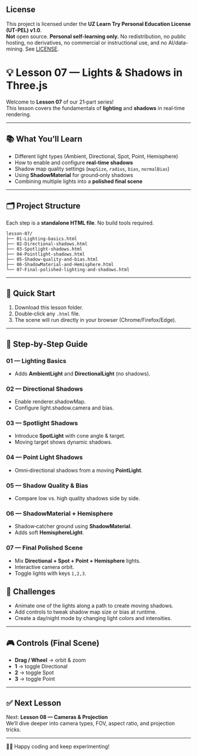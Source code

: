 ## License
This project is licensed under the **UZ Learn Try Personal Education License (UT-PEL) v1.0**.  
**Not** open source. **Personal self-learning only.** No redistribution, no public hosting, no derivatives, no commercial or instructional use, and no AI/data-mining. See [LICENSE](./LICENSE).


# 💡 Lesson 07 — Lights & Shadows in Three.js

Welcome to **Lesson 07** of our 21‑part series!  
This lesson covers the fundamentals of **lighting** and **shadows** in real‑time rendering.

---

## 📚 What You’ll Learn
- Different light types (Ambient, Directional, Spot, Point, Hemisphere)
- How to enable and configure **real‑time shadows**
- Shadow map quality settings (`mapSize`, `radius`, `bias`, `normalBias`)
- Using **ShadowMaterial** for ground‑only shadows
- Combining multiple lights into a **polished final scene**

---

## 🗂 Project Structure
Each step is a **standalone HTML file**. No build tools required.

```
lesson-07/
├── 01-Lighting-basics.html
├── 02-Directional-shadows.html
├── 03-Spotlight-shadows.html
├── 04-Pointlight-shadows.html
├── 05-Shadow-quality-and-bias.html
├── 06-ShadowMaterial-and-Hemisphere.html
└── 07-Final-polished-lighting-and-shadows.html
```

---

## 🚀 Quick Start
1. Download this lesson folder.
2. Double‑click any `.html` file.
3. The scene will run directly in your browser (Chrome/Firefox/Edge).

---

## 🔎 Step‑by‑Step Guide

### **01 — Lighting Basics**
- Adds **AmbientLight** and **DirectionalLight** (no shadows).

### **02 — Directional Shadows**
- Enable renderer.shadowMap.
- Configure light.shadow.camera and bias.

### **03 — Spotlight Shadows**
- Introduce **SpotLight** with cone angle & target.
- Moving target shows dynamic shadows.

### **04 — Point Light Shadows**
- Omni‑directional shadows from a moving **PointLight**.

### **05 — Shadow Quality & Bias**
- Compare low vs. high quality shadows side by side.

### **06 — ShadowMaterial + Hemisphere**
- Shadow‑catcher ground using **ShadowMaterial**.
- Adds soft **HemisphereLight**.

### **07 — Final Polished Scene**
- Mix **Directional + Spot + Point + Hemisphere** lights.
- Interactive camera orbit.
- Toggle lights with keys `1,2,3`.

## 💪 Challenges
- Animate one of the lights along a path to create moving shadows.
- Add controls to tweak shadow map size or bias at runtime.
- Create a day/night mode by changing light colors and intensities.

---

## 🎮 Controls (Final Scene)
- **Drag / Wheel** → orbit & zoom
- **1** → toggle Directional
- **2** → toggle Spot
- **3** → toggle Point

---

## ✅ Next Lesson
Next: **Lesson 08 — Cameras & Projection**  
We’ll dive deeper into camera types, FOV, aspect ratio, and projection tricks.

---
👨‍💻 Happy coding and keep experimenting!
